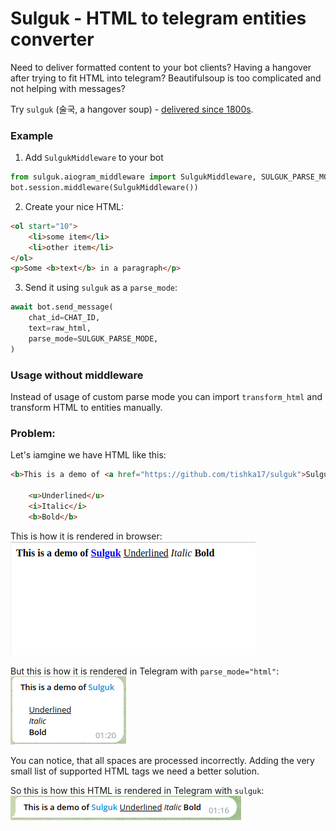 Sulguk - HTML to telegram entities converter
================================================

Need to deliver formatted content to your bot clients?
Having a hangover after trying to fit HTML into telegram? 
Beautifulsoup is too complicated and not helping with messages?

Try `sulguk` (술국, a hangover soup) - [delivered since 1800s](https://en.wikipedia.org/wiki/Food_delivery).

### Example

1. Add `SulgukMiddleware` to your bot
```python
from sulguk.aiogram_middleware import SulgukMiddleware, SULGUK_PARSE_MODE
bot.session.middleware(SulgukMiddleware())
```

2. Create your nice HTML:
```html
<ol start="10">
    <li>some item</li>
    <li>other item</li>
</ol>
<p>Some <b>text</b> in a paragraph</p>
```

3. Send it using `sulguk` as a `parse_mode`:
```python
await bot.send_message(
    chat_id=CHAT_ID,
    text=raw_html,
    parse_mode=SULGUK_PARSE_MODE,
)
```


### Usage without middleware

Instead of usage of custom parse mode you can import `transform_html` and transform HTML to entities manually.


### Problem:

Let's iamgine we have HTML like this:
```html
<b>This is a demo of <a href="https://github.com/tishka17/sulguk">Sulguk</a></b>

    <u>Underlined</u>
    <i>Italic</i>
    <b>Bold</b>
```

This is how it is rendered in browser:
![](images/problem_browser.png)

But this is how it is rendered in Telegram with `parse_mode="html"`:
![](images/problem_telegram.png)

You can notice, that all spaces are processed incorrectly. Adding the very small list of supported HTML tags we need a better solution.

So this is how this HTML is rendered in Telegram with `sulguk`:
![](images/problem_sulguk.png)
